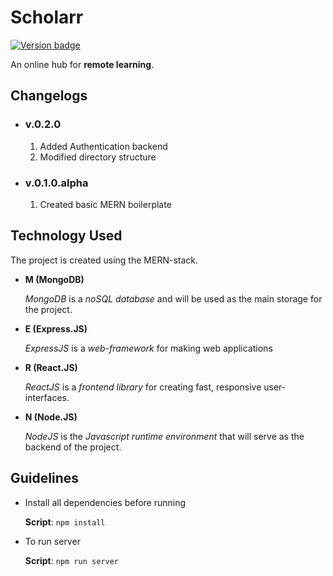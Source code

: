 # Scholarr

[![Version badge](https://img.shields.io/badge/Version-v.0.2.0-green.svg)](https://shields.io/)

An online hub for **remote learning**.

## Changelogs

-   ### v.0.2.0

    1. Added Authentication backend
    2. Modified directory structure

-   ### v.0.1.0.alpha
    1. Created basic MERN boilerplate

## Technology Used

The project is created using the MERN-stack.

-   **M (MongoDB)**

    _MongoDB_ is a _noSQL database_ and will be used as the main storage for the project.

-   **E (Express.JS)**

    _ExpressJS_ is a _web-framework_ for making web applications

-   **R (React.JS)**

    _ReactJS_ is a _frontend library_ for creating fast, responsive user-interfaces.

-   **N (Node.JS)**

    _NodeJS_ is the _Javascript runtime environment_ that will serve as the backend of the project.

## Guidelines

-   Install all dependencies before running

    **Script**: `npm install`

-   To run server

    **Script**: `npm run server`
